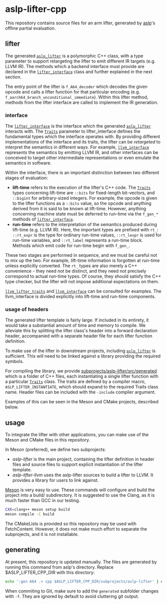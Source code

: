 # aslp-lifter-cpp
This repository contains source files for an arm lifter, generated by [aslp]'s offline partial evaluation.

[aslp]: https://github.com/UQ-PAC/aslp

## lifter

The generated [`aslp_lifter`][] is a polymorphic C++ class,
with a type parameter to support retargeting the lifter to emit different IR targets (e.g. LLVM IR).
The methods which a backend interface must provide are declared in the [`lifter_interface`][]
class and further explained in the next section.

[`aslp_lifter`]: subprojects/aslp-lifter/include/aslp/generated/aslp_lifter.hpp
[`lifter_interface`]: subprojects/aslp-lifter/include/aslp/interface.hpp

The entry point of the lifter is `f_A64_decoder` which decodes the given opcode
and calls a lifter function for that particular encoding (e.g. `f_aarch64_branch_unconditional_immediate`).
Within this lifter method, methods from the lifter interface are called to implement the IR generation.

### interface

The [`lifter_interface`][] is the interface which the generated [`aslp_lifter`][] interacts with.
The [`Traits`][] parameter to lifter_interface defines the fundamental types which the interface operates with.
By providing different implementations of the interface and its traits, the lifter can be _retargeted_
to interpret the semantics in different ways.
For example, [`llvm_interface`][] represents the semantics by emitting LLVM IR, and
other interfaces can be conceived to target other intermediate representations or even emulate the semantics in software.

[`llvm_interface`]: subprojects/aslp-lifter-llvm/include/aslp/llvm_interface.hpp

Within the interface, there is an important distinction between two different stages of evaluation:
- **lift-time** refers to the execution of the lifter's C++ code.
  The [`Traits`][] types concerning lift-time are `::bits` for fixed-length bit-vectors, and `::bigint` for arbitrary-sized integers.
  For example, the opcode is given to the lifter functions as a `::bits` value, so the opcode and anything derived from it is said to be known at lift-time.
  However, anything concerning machine state must be deferred to run-time via the `f_gen_*` methods of [`lifter_interface`][].
- **run-time** refers to the interpretation of the semantics produced during lift-time (e.g. LLVM IR).
  Here, the important types are prefixed with `rt_`:
  `::rt_expr` is the type for ordinary run-time values, `::rt_lexpr` is used for run-time variables, and
  `::rt_label` represents a run-time block.
  Methods which emit code for run-time begin with `f_gen_`.

These two stages are performed in sequence, and we must be careful not to mix up the two.
For example, lift-time information is forgotten at run-time unless explicitly converted.
The `rt_` types are also merely a C++ convenience - they need not be distinct, and they
need not precisely correspond to actual run-time types.
Of course, they should satisfy the C++ type checker, but the lifter will not impose additional expectations on them.

[`Traits`]: subprojects/aslp-lifter/include/aslp/interface.hpp

[`llvm_lifter_traits`][] and [`llvm_interface`][] can be consulted for examples.
The llvm_interface is divided explicitly into lift-time and run-time components.

[`llvm_lifter_traits`]: subprojects/aslp-lifter-llvm/include/aslp/llvm_lifter_traits.hpp

### usage of headers

The generated lifter template is fairly large.
If included in its entirety, it would take a substantial amount of time and memory to compile.
We alleviate this by splitting the lifter class's header into a forward declaration header,
accompanied with a separate header file for each lifter function definition.

To make use of the lifter in downstream projects, including [`aslp_lifter`][] is sufficient.
This will need to be linked against a library providing the required symbols.

For compiling the library, we provide [subprojects/aslp-lifter/src/generated](subprojects/aslp-lifter/src/generated)
which is a folder of C++ files, each instantiating a single lifter function with a particular [`Traits`][] class.
The traits are defined by a compiler macro, `ASLP_LIFTER_INSTANTIATE`, which should expand to the required Traits class name.
Header files can be included with the `-include` compiler argument.

Examples of this can be seen in the Meson and CMake projects, described below.

## usage

To integrate the lifter with other applications, you can make use of the 
Meson and CMake files in this repository.

In Meson (preferred), we define two subprojects:
- _aslp-lifter_ is the main project, containing the lifter definition in header files and
  source files to support explicit instantiation of the lifter template.
- _aslp-lifter-llvm_ uses the aslp-lifter sources to build a lifter to LLVM.
  It provides a library for users to link against.

[Meson](https://mesonbuild.com/Running-Meson.html) is very easy to use.
These commands will configure and build the project into a build/ subdirectory.
It is suggested to use the Clang, as it is much faster than GCC in our testing.

```bash
CXX=clang++ meson setup build
meson compile -C build
```

The CMakeLists is provided so this repository may be used with FetchContent.
However, it does not make much effort to separate the subprojects, and 
it is not installable.

## generating

At present, this repository is updated manually.
The files are generated by running this command from aslp's directory. Replace $ASLP_LIFTER_CPP_DIR with this directory:
```bash
echo ':gen A64 .+ cpp $ASLP_LIFTER_CPP_DIR/subprojects/aslp-lifter' | dune exec asli
```
When commiting to Git, make sure to add the `generated` subfolder changes with `-f`.
They are ignored by default to avoid cluttering git output.
